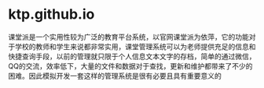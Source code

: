 # ktp.github.io
课堂派是一个实用性较为广泛的教育平台系统，以官网课堂派为依萍，它的功能对于学校的教师和学生来说都非常实用，课堂管理系统可以为老师提供充足的信息和快捷查询手段，以前的管理就只限于个人信息文本文字的存档，简单的通过微信，QQ的交流，效率低下，大量的文件和数据对于查找，更新和维护都带来了不少的困难。因此模拟开发一套这样的管理系统是很有必要且具有重要意义的
